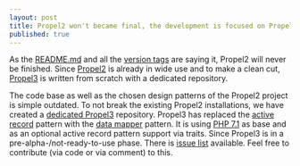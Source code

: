 ```yaml
---
layout: post
title: Propel2 won't became final, the development is focused on Propel3
published: true
---
```


As the [README.md](https://github.com/propelorm/Propel2/blob/master/README.md) and all the [version tags](https://github.com/propelorm/Propel2/releases) are saying it, Propel2 will never be finished.
Since [Propel2](https://github.com/propelorm/Propel2) is already in wide use and to make a clean cut, [Propel3](https://github.com/propelorm/Propel3) is written from scratch with a dedicated repository.

<!-- more -->
The code base as well as the chosen design patterns of the Propel2 project is simple outdated.
To not break the existing Propel2 installations, we have created a [dedicated Propel3](https://github.com/propelorm/Propel3) repository.
Propel3 has replaced the [active record](https://en.wikipedia.org/wiki/Active_record_pattern) pattern with the [data mapper](https://en.wikipedia.org/wiki/Data_mapper_pattern) pattern.
It is using [PHP 7.1](https://secure.php.net/releases/7_1_0.php) as base and as an optional active record pattern support via traits.
Since Propel3 is in a pre-alpha-/not-ready-to-use phase. There is [issue list](https://github.com/propelorm/Propel3/issues) available. Feel free to contribute (via code or via comment) to this.
